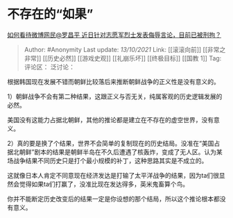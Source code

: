 # 不存在的“如果”
[如何看待微博网民@罗昌平 近日针对志愿军烈士发表侮辱言论，目前已被刑拘？](https://www.zhihu.com/question/491084605/answer/2161111041)

> Author: #Anonymity
> Last update: *13/10/2021*
> Link: [[滚滚向前]] [[非常之非常]] [[历史必然]] [[游戏史观]] [[礼崩乐坏]] [[终极目标]] [[国教 1]]
> Tag:
> 评论区：
> 泛讨论：

根据韩国现在发展不错而朝鲜比较落后来推断朝鲜战争的正义性是没有意义的。

1）朝鲜战争不会有第二种结果，这跟正义与否无关，纯属客观的历史逻辑发展的必然。

美国没有这能力占据北朝鲜，其他的推论都是建立在不存在的虚空世界，没有意义。

2）真的要是换了个结果，世界不会简单的复制现在的历史结局。没准在“美国占据北朝鲜”剧本的结果是朝鲜半岛在不久后遭遇了核轰炸，变成了无人区。认为某场战争结果不同历史只是打个最小规模的补丁，这种思路其实是不成立的。

这就像日本人肯定不同意现在经济发达是打输了太平洋战争的结果，因为ta们很显然会觉得如果ta们打赢了，没准比现在发达得多，英米鬼畜算个鸟。

你并不能断定历史改变后的结果一定是你设想的那个结局，所以这个推论根本都没有意义。
